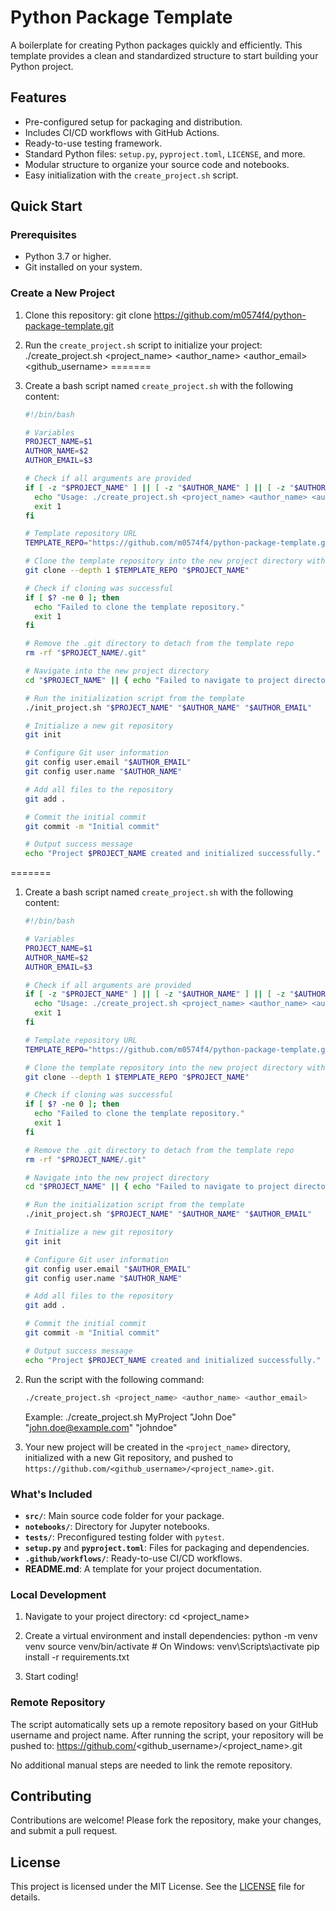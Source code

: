 # Python Package Template

A boilerplate for creating Python packages quickly and efficiently. This template provides a clean and standardized structure to start building your Python project.

## Features

- Pre-configured setup for packaging and distribution.
- Includes CI/CD workflows with GitHub Actions.
- Ready-to-use testing framework.
- Standard Python files: `setup.py`, `pyproject.toml`, `LICENSE`, and more.
- Modular structure to organize your source code and notebooks.
- Easy initialization with the `create_project.sh` script.

## Quick Start

### Prerequisites

- Python 3.7 or higher.
- Git installed on your system.

### Create a New Project

1. Clone this repository:
   git clone https://github.com/m0574f4/python-package-template.git

2. Run the `create_project.sh` script to initialize your project:
   ./create_project.sh <project_name> <author_name> <author_email> <github_username>
=======
1. Create a bash script named `create_project.sh` with the following content:

   ```bash
   #!/bin/bash

   # Variables
   PROJECT_NAME=$1
   AUTHOR_NAME=$2
   AUTHOR_EMAIL=$3

   # Check if all arguments are provided
   if [ -z "$PROJECT_NAME" ] || [ -z "$AUTHOR_NAME" ] || [ -z "$AUTHOR_EMAIL" ]; then
     echo "Usage: ./create_project.sh <project_name> <author_name> <author_email>"
     exit 1
   fi

   # Template repository URL
   TEMPLATE_REPO="https://github.com/m0574f4/python-package-template.git"

   # Clone the template repository into the new project directory without git history
   git clone --depth 1 $TEMPLATE_REPO "$PROJECT_NAME"

   # Check if cloning was successful
   if [ $? -ne 0 ]; then
     echo "Failed to clone the template repository."
     exit 1
   fi

   # Remove the .git directory to detach from the template repo
   rm -rf "$PROJECT_NAME/.git"

   # Navigate into the new project directory
   cd "$PROJECT_NAME" || { echo "Failed to navigate to project directory"; exit 1; }

   # Run the initialization script from the template
   ./init_project.sh "$PROJECT_NAME" "$AUTHOR_NAME" "$AUTHOR_EMAIL"

   # Initialize a new git repository
   git init

   # Configure Git user information
   git config user.email "$AUTHOR_EMAIL"
   git config user.name "$AUTHOR_NAME"

   # Add all files to the repository
   git add .

   # Commit the initial commit
   git commit -m "Initial commit"

   # Output success message
   echo "Project $PROJECT_NAME created and initialized successfully."
   ```

=======
1. Create a bash script named `create_project.sh` with the following content:

   ```bash
   #!/bin/bash

   # Variables
   PROJECT_NAME=$1
   AUTHOR_NAME=$2
   AUTHOR_EMAIL=$3

   # Check if all arguments are provided
   if [ -z "$PROJECT_NAME" ] || [ -z "$AUTHOR_NAME" ] || [ -z "$AUTHOR_EMAIL" ]; then
     echo "Usage: ./create_project.sh <project_name> <author_name> <author_email>"
     exit 1
   fi

   # Template repository URL
   TEMPLATE_REPO="https://github.com/m0574f4/python-package-template.git"

   # Clone the template repository into the new project directory without git history
   git clone --depth 1 $TEMPLATE_REPO "$PROJECT_NAME"

   # Check if cloning was successful
   if [ $? -ne 0 ]; then
     echo "Failed to clone the template repository."
     exit 1
   fi

   # Remove the .git directory to detach from the template repo
   rm -rf "$PROJECT_NAME/.git"

   # Navigate into the new project directory
   cd "$PROJECT_NAME" || { echo "Failed to navigate to project directory"; exit 1; }

   # Run the initialization script from the template
   ./init_project.sh "$PROJECT_NAME" "$AUTHOR_NAME" "$AUTHOR_EMAIL"

   # Initialize a new git repository
   git init

   # Configure Git user information
   git config user.email "$AUTHOR_EMAIL"
   git config user.name "$AUTHOR_NAME"

   # Add all files to the repository
   git add .

   # Commit the initial commit
   git commit -m "Initial commit"

   # Output success message
   echo "Project $PROJECT_NAME created and initialized successfully."
   ```

2. Run the script with the following command:
   ```bash
   ./create_project.sh <project_name> <author_name> <author_email>
   ```

   Example:
   ./create_project.sh MyProject "John Doe" "john.doe@example.com" "johndoe"

3. Your new project will be created in the `<project_name>` directory, initialized with a new Git repository, and pushed to `https://github.com/<github_username>/<project_name>.git`.

### What's Included

- **`src/`**: Main source code folder for your package.
- **`notebooks/`**: Directory for Jupyter notebooks.
- **`tests/`**: Preconfigured testing folder with `pytest`.
- **`setup.py`** and **`pyproject.toml`**: Files for packaging and dependencies.
- **`.github/workflows/`**: Ready-to-use CI/CD workflows.
- **README.md**: A template for your project documentation.

### Local Development

1. Navigate to your project directory:
   cd <project_name>

2. Create a virtual environment and install dependencies:
   python -m venv venv
   source venv/bin/activate  # On Windows: venv\\Scripts\\activate
   pip install -r requirements.txt

3. Start coding!

### Remote Repository

The script automatically sets up a remote repository based on your GitHub username and project name. After running the script, your repository will be pushed to:
https://github.com/<github_username>/<project_name>.git

No additional manual steps are needed to link the remote repository.

## Contributing

Contributions are welcome! Please fork the repository, make your changes, and submit a pull request.

## License

This project is licensed under the MIT License. See the [LICENSE](LICENSE) file for details.

